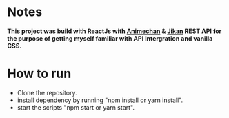 # Notes 
<b>This project was build with ReactJs with <a href="https://animechan.xyz/">Animechan</a> & <a href="https://jikan.moe/">Jikan</a> REST API for the purpose of getting myself familiar with API Intergration and vanilla CSS. 
</b><br>

# How to run
- Clone the repository.
- install dependency by running "npm install or yarn install".
- start the scripts "npm start or yarn start".
